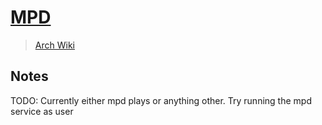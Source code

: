 # [MPD](https://www.musicpd.org/)

> [Arch Wiki](https://wiki.archlinux.org/index.php/Music_Player_Daemon)

## Notes

TODO: Currently either mpd plays or anything other. Try running the mpd
service as user
